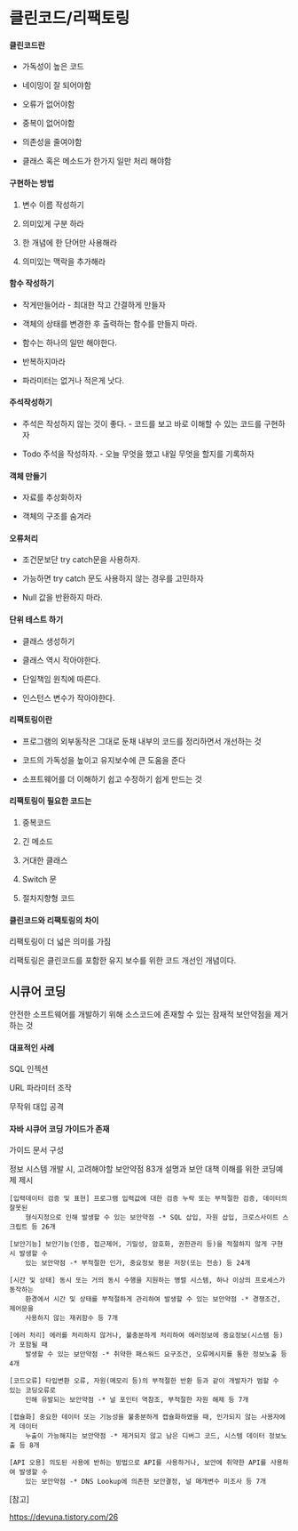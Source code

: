 # 클린코드/리팩토링

#### 클린코드란 

- 가독성이 높은 코드

- 네이밍이 잘 되어야함

- 오류가 없어야함

- 중복이 없어야함

- 의존성을 줄여야함

- 클래스 혹은 메소드가 한가지 일만 처리 해야함



#### 구현하는 방법

1. 변수 이름 작성하기

2. 의미있게 구분 하라

3. 한 개념에 한 단어만 사용해라

4. 의미있는 맥락을 추가해라



#### 함수 작성하기

- 작게만들어라 - 최대한 작고 간결하게 만들자

- 객체의 상태를 변경한 후 출력하는 함수를 만들지 마라.

- 함수는 하나의 일만 해야한다.

- 반복하지마라

- 파라미터는 없거나 적은게 낫다.



#### 주석작성하기

- 주석은 작성하지 않는 것이 좋다. - 코드를 보고 바로 이해할 수 있는 코드를 구현하자

- Todo 주석을 작성하자. - 오늘 무엇을 했고 내일 무엇을 할지를 기록하자



#### 객체 만들기

- 자료를 추상화하자

- 객체의 구조를 숨겨라



#### 오류처리

- 조건문보단 try catch문을 사용하자.

- 가능하면 try catch 문도 사용하지 않는 경우를 고민하자

- Null 값을 반환하지 마라.



#### 단위 테스트 하기

- 클래스 생성하기

- 클래스 역시 작아야한다. 

- 단일책임 원칙에 따른다.

- 인스턴스 변수가 작아야한다.



#### 리팩토링이란

- 프로그램의 외부동작은 그대로 둔채 내부의 코드를 정리하면서 개선하는 것

- 코드의 가독성을 높이고 유지보수에 큰 도움을 준다

- 소프트웨어를 더 이해하기 쉽고 수정하기 쉽게 만드는 것

#### 리팩토링이 필요한 코드는

1. 중복코드 

2. 긴 메소드

3. 거대한 클래스

4. Switch 문

5. 절차지향형 코드



#### 클린코드와 리팩토링의 차이

리팩토링이 더 넓은 의미를 가짐

리팩토링은 클린코드를 포함한 유지 보수를 위한 코드 개선인 개념이다.



## 시큐어 코딩

안전한 소프트웨어를 개발하기 위해 소스코드에 존재할 수 있는 잠재적 보안약점을 제거 하는 것

#### 대표적인 사례

SQL 인젝션

URL 파라미터 조작

무작위 대입 공격



#### 자바 시큐어 코딩 가이드가 존재

가이드 문서 구성

정보 시스템 개발 시, 고려해야할 보안약점 83개 설명과 보안 대책 이해를 위한 코딩예제 제시

```
[입력데이터 검증 및 표현] 프로그램 입력값에 대한 검증 누락 또는 부적절한 검증, 데이터의 잘못된 
    형식지정으로 인해 발생할 수 있는 보안약점 -* SQL 삽입, 자원 삽입, 크로스사이트 스크립트 등 26개
    
[보안기능] 보안기능(인증, 접근제어, 기밀성, 암호화, 권한관리 등)을 적절하지 않게 구현시 발생할 수 
    있는 보안약점 -* 부적절한 인가, 중요정보 평문 저장(또는 전송) 등 24개
    
[시간 및 상태] 동시 또는 거의 동시 수행을 지원하는 병렬 시스템, 하나 이상의 프로세스가 동작하는 
	환경에서 시간 및 상태를 부적절하게 관리하여 발생할 수 있는 보안약점 -* 경쟁조건, 제어문을 
    사용하지 않는 재귀함수 등 7개
    
[에러 처리] 에러를 처리하지 않거나, 불충분하게 처리하여 에러정보에 중요정보(시스템 등)가 포함될 때
    발생할 수 있는 보안약점 -* 취약한 패스워드 요구조건, 오류메시지를 통한 정보노출 등 4개
    
[코드오류] 타입변환 오류, 자원(메모리 등)의 부적절한 반환 등과 같이 개발자가 범할 수 있는 코딩오류로
    인해 유발되는 보안약점 -* 널 포인터 역참조, 부적절한 자원 해제 등 7개
    
[캡슐화] 중요한 데이터 또는 기능성을 불충분하게 캡슐화하였을 때, 인가되지 않는 사용자에게 데이터 
    누출이 가능해지는 보안약점 -* 제거되지 않고 남은 디버그 코드, 시스템 데이터 정보노출 등 8개
    
[API 오용] 의도된 사용에 반하는 방법으로 API를 사용하거나, 보안에 취약한 API를 사용하여 발생할 수
    있는 보안약점 -* DNS Lookup에 의존한 보안결정, 널 매개변수 미조사 등 7개
```



[참고]

https://devuna.tistory.com/26